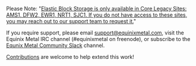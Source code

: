 Please Note: "[Elastic Block Storage is only available in Core Legacy Sites: AMS1, DFW2, EWR1, NRT1, SJC1. If you do not have access to these sites, you may reach out to our support team to request it.](https://metal.equinix.com/developers/docs/resilience-recovery/elastic-block-storage/#legacy-only-sites)"

If you require support, please email support@equinixmetal.com, visit the Equinix Metal IRC channel (#equinixmetal on freenode), or subscribe to the [Equnix Metal Community Slack](https://slack.equnixmetal.com/) channel.

[Contributions](CONTRIBUTING.md) are welcome to help extend this work!
